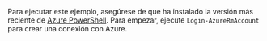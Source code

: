 Para ejecutar este ejemplo, asegúrese de que ha instalado la versión más reciente de [Azure PowerShell](/powershell/azureps-cmdlets-docs). Para empezar, ejecute `Login-AzureRmAccount` para crear una conexión con Azure. 
